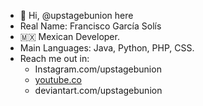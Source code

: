 - 👋 Hi, @upstagebunion here
- Real Name: Francisco García Solís
- :mexico: Mexican Developer.
- Main Languages: Java, Python, PHP, CSS.
- Reach me out in:
  - Instagram.com/upstagebunion
  - [youtube.co](https://www.youtube.com/channel/UCbSAWANE_8rk1uDKIMULoSA)
  - deviantart.com/upstagebunion

<!---
upstagebunion/upstagebunion is a ✨ special ✨ repository because its `README.md` (this file) appears on your GitHub profile.
You can click the Preview link to take a look at your changes.
--->
